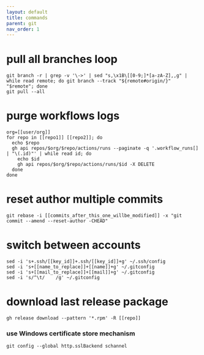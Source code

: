 ```yaml
---
layout: default
title: commands
parent: git
nav_order: 1
---
```


# pull all branches loop
```
git branch -r | grep -v '\->' | sed "s,\x1B\[[0-9;]*[a-zA-Z],,g" | while read remote; do git branch --track "${remote#origin/}" "$remote"; done
git pull --all
```

# purge workflows logs
```
org=[[user/org]]
for repo in [[repo1]] [[repo2]]; do
  echo $repo
  gh api repos/$org/$repo/actions/runs --paginate -q '.workflow_runs[] | "\(.id)"' | while read id; do
    echo $id
    gh api repos/$org/$repo/actions/runs/$id -X DELETE
  done
done
```

# reset author multiple commits
```
git rebase -i [[commits_after_this_one_willbe_modified]] -x "git commit --amend --reset-author -CHEAD"
```

# switch between accounts
```
sed -i 's+.ssh/[[key_id]]+.ssh/[[key_id]]+g' ~/.ssh/config
sed -i 's+[[name_to_replace]]+[[name]]+g' ~/.gitconfig
sed -i 's+[[mail_to_replace]]+[[mail]]+g' ~/.gitconfig
sed -i 's/^\t/    /g' ~/.gitconfig
```

# download last release package
```
gh release download --pattern '*.rpm' -R [[repo]]
```

### use Windows certificate store mechanism
```
git config --global http.sslBackend schannel
```
